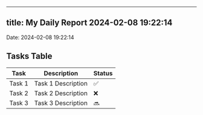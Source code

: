 
---
title: My Daily Report 2024-02-08 19:22:14
---

Date: 2024-02-08 19:22:14

## Tasks Table

| Task | Description | Status |
|------|-------------|--------|
| Task 1 | Task 1 Description | ✅ |
| Task 2 | Task 2 Description | ❌ |
| Task 3 | Task 3 Description | 🔜 |
